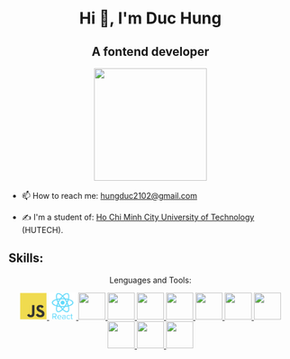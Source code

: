 <h1 align="center">Hi 👋, I'm Duc Hung</h1>
<h2 align="center">A fontend developer</h3>
<p align="center">
  <img src="https://i.pinimg.com/originals/23/19/15/2319154c02c001f8a583703689de9048.gif" width="200" height="200"/>
</p>

- 📫 How to reach me: hungduc2102@gmail.com


- ✍ I'm a student of: [Ho Chi Minh City University of Technology](https://www.hutech.edu.vn/) (HUTECH).


## Skills:
<p align="center">Lenguages and Tools:</p>
<p align="center">
  <a href="#">
    <img src="https://raw.githubusercontent.com/devicons/devicon/master/icons/javascript/javascript-original.svg" width="48" height="48"/>
  </a>
   <a href="#">
    <img src="https://raw.githubusercontent.com/devicons/devicon/master/icons/react/react-original-wordmark.svg" width="48" height="48"/>
  </a>
  <a href="#">
    <img src="https://github.com/NguyenDucHung20002/NguyenDucHung20002/assets/102849103/816f94e6-6299-424f-8a22-a146208fa1f6" width="48" height="48"/>
  </a>
  <a href="#">
    <img src="https://github.com/NguyenDucHung20002/NguyenDucHung20002/assets/102849103/1e7b5296-2a82-4755-af67-00b8abb74e5b" width="48" height="48"/>
  </a>
  <a href="#">
    <img src="https://github.com/NguyenDucHung20002/NguyenDucHung20002/assets/102849103/3b78870d-4e9d-4fe5-bb88-7a6903453350" width="48" height="48"/>
  </a>
  <a href="#">
    <img src="https://github.com/NguyenDucHung20002/NguyenDucHung20002/assets/102849103/8cf52237-da17-46f3-b087-a84d0c040766" width="48" height="48"/>
  </a>
  <a href="#">
    <img src="https://github.com/NguyenDucHung20002/NguyenDucHung20002/assets/102849103/a39d6abb-ecec-49e1-9ee2-60e3aea8798b" width="48" height="48"/>
  </a>
   <a href="#">
    <img src="https://github.com/NguyenDucHung20002/NguyenDucHung20002/assets/102849103/9421bcfa-54e3-4061-b62f-68060198bb1b" width="48" height="48"/>
  </a>
   <a href="#">
    <img src="https://github.com/NguyenDucHung20002/NguyenDucHung20002/assets/102849103/834c4c8b-4d24-4f53-976c-319b4a7988d2" width="48" height="48"/>
  </a>
  <a href="#">
    <img src="https://github.com/NguyenDucHung20002/NguyenDucHung20002/assets/102849103/3c7cb8ef-0206-4136-9b83-7a9b55854b26" width="48" height="48"/>
  </a>
  <a href="#">
    <img src="https://github.com/NguyenDucHung20002/NguyenDucHung20002/assets/102849103/90d44709-be2b-42ed-93c7-c9525505f74d" width="48" height="48"/>
  </a>
  <a href="#">
    <img src="https://github.com/NguyenDucHung20002/NguyenDucHung20002/assets/102849103/722c07db-b91d-45b2-b7b0-7f26d9665e99" width="48" height="48"/>
  </a>
</p>
